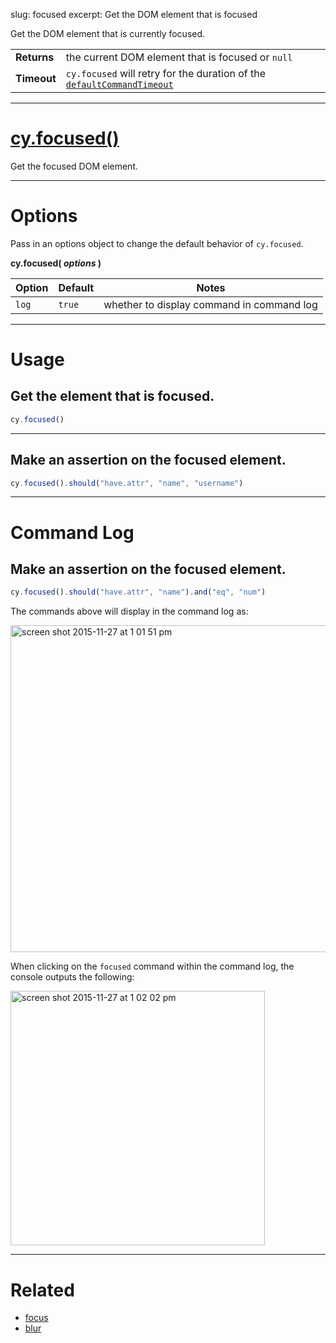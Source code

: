 slug: focused
excerpt: Get the DOM element that is focused

Get the DOM element that is currently focused.

| | |
|--- | --- |
| **Returns** | the current DOM element that is focused or `null` |
| **Timeout** | `cy.focused` will retry for the duration of the [`defaultCommandTimeout`](https://on.cypress.io/guides/configuration#timeouts) |

***

# [cy.focused()](#usage)

Get the focused DOM element.

***

# Options

Pass in an options object to change the default behavior of `cy.focused`.

**cy.focused( *options* )**

Option | Default | Notes
--- | --- | ---
`log` | `true` | whether to display command in command log

***

# Usage

## Get the element that is focused.

```javascript
cy.focused()
```

***

## Make an assertion on the focused element.

```javascript
cy.focused().should("have.attr", "name", "username")
```

***

# Command Log

## Make an assertion on the focused element.


```javascript
cy.focused().should("have.attr", "name").and("eq", "num")
```

The commands above will display in the command log as:

<img width="523" alt="screen shot 2015-11-27 at 1 01 51 pm" src="https://cloud.githubusercontent.com/assets/1271364/11446780/f71fb350-9509-11e5-963a-a6940fbc63b6.png">

When clicking on the `focused` command within the command log, the console outputs the following:

<img width="407" alt="screen shot 2015-11-27 at 1 02 02 pm" src="https://cloud.githubusercontent.com/assets/1271364/11446771/d104a6d0-9509-11e5-9464-2e397cb1eb24.png">

***

# Related

- [focus](https://on.cypress.io/api/focus)
- [blur](https://on.cypress.io/api/blur)
